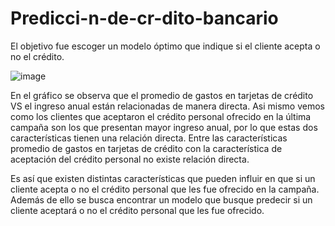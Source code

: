 # Predicci-n-de-cr-dito-bancario

El objetivo fue escoger un modelo óptimo que indique si el cliente acepta o no el crédito.

![image](https://github.com/MarcosArAr/Predicci-n-de-cr-dito-bancario/assets/160163580/e6bf86ec-9383-49fe-b488-c7bcfed90e01)

En el gráfico se observa que el promedio de gastos en tarjetas de crédito VS el ingreso anual están relacionadas de manera directa. Asi mismo vemos como los clientes que aceptaron el crédito personal ofrecido en la última campaña son los que presentan mayor ingreso anual, por lo que estas dos características tienen una relación directa. Entre las características promedio de gastos en tarjetas de crédito con la característica de aceptación del crédito personal no existe relación directa.

Es así que existen distintas características que pueden influir en que si un cliente acepta o no el crédito personal que les fue ofrecido en la campaña. Además de ello se busca encontrar un modelo que busque predecir si un cliente aceptará o no el crédito personal que les fue ofrecido.
